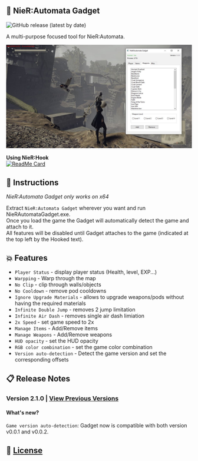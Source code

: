 ## :hammer: NieR:Automata Gadget

![GitHub release (latest by date)](https://img.shields.io/github/v/release/Asiern/AutomataGadget?style=flat-square)

A multi-purpose focused tool for NieR:Automata.

<img src="https://github.com/Asiern/AutomataGadget/blob/master/README/img.jpg" />

**Using NieR:Hook** <br>
[![ReadMe Card](https://github-readme-stats.vercel.app/api/pin/?username=asiern&repo=NieRHook)](https://github.com/asiern/NieRHook)

## :page_facing_up: Instructions

_NieR:Automata Gadget only works on x64_

Extract `NieR:Automata Gadget` wherever you want and run NieRAutomataGadget.exe.<br>
Once you load the game the Gadget will automatically detect the game and attach to it.<br>
All features will be disabled until Gadget attaches to the game (indicated at the top left by the Hooked text).

## :boom: Features

- `Player Status` - display player status (Health, level, EXP...)
- `Warpping` - Warp through the map
- `No Clip` - clip through walls/objects
- `No Cooldown` - remove pod cooldowns
- `Ignore Upgrade Materials` - allows to upgrade weapons/pods without having the required materials
- `Infinite Double Jump` - removes 2 jump limitation
- `Infinite Air Dash` - removes single air dash limiation
- `2x Speed` - set game speed to 2x
- `Manage Items` - Add/Remove items
- `Manage Weapons` - Add/Remove weapons
- `HUD opacity` - set the HUD opacity
- `RGB color combination` - set the game color combination
- `Version auto-detection` - Detect the game version and set the corresponding offsets

## :clipboard: Release Notes

### Version 2.1.0 | [View Previous Versions](Notes.md)

#### What's new?

`Game version auto-detection`: Gadget now is compatible with both version v0.0.1 and v0.0.2.

## :page_with_curl: [License](LICENSE)
